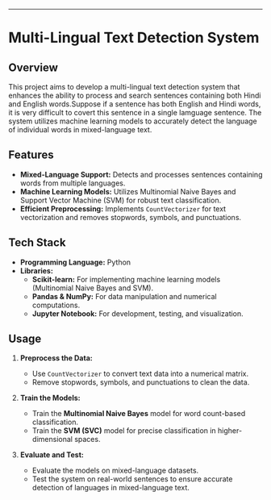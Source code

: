 

---

#  Multi-Lingual Text Detection System

## **Overview**
This project aims to develop a multi-lingual text detection system that enhances the ability to process and search sentences containing both Hindi and English words.Suppose if a sentence has both English and Hindi words, it is very difficult to covert this sentence in a single lamguage sentence. The system utilizes machine learning models to accurately detect the language of individual words in mixed-language text.

## **Features**
- **Mixed-Language Support:** Detects and processes sentences containing words from multiple languages.
- **Machine Learning Models:** Utilizes Multinomial Naive Bayes and Support Vector Machine (SVM) for robust text classification.
- **Efficient Preprocessing:** Implements `CountVectorizer` for text vectorization and removes stopwords, symbols, and punctuations.

## **Tech Stack**
- **Programming Language:** Python
- **Libraries:**
  - **Scikit-learn:** For implementing machine learning models (Multinomial Naive Bayes and SVM).
  - **Pandas & NumPy:** For data manipulation and numerical computations.
  - **Jupyter Notebook:** For development, testing, and visualization.


## **Usage**
1. **Preprocess the Data:**
   - Use `CountVectorizer` to convert text data into a numerical matrix.
   - Remove stopwords, symbols, and punctuations to clean the data.

2. **Train the Models:**
   - Train the **Multinomial Naive Bayes** model for word count-based classification.
   - Train the **SVM (SVC)** model for precise classification in higher-dimensional spaces.

3. **Evaluate and Test:**
   - Evaluate the models on mixed-language datasets.
   - Test the system on real-world sentences to ensure accurate detection of languages in mixed-language text.

